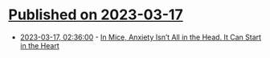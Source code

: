 # [Published on 2023-03-17](index.md)

* [2023-03-17, 02:36:00](https://soylentnews.org/article.pl?sid=23/03/16/0339234&from=rss) - [In Mice, Anxiety Isn’t All in the Head. It Can Start in the Heart](https://soylentnews.org/article.pl?sid=23/03/16/0339234&from=rss)
